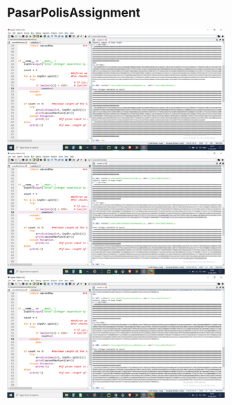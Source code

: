 # PasarPolisAssignment

<div align="center">
    <img src="/ln-R1.png" </img> 
</div>
<div>
    <img src="/ln-R2.png" </img> 
</div>
<div>
    <img src="ln-R3.png" </img> 
</div>
